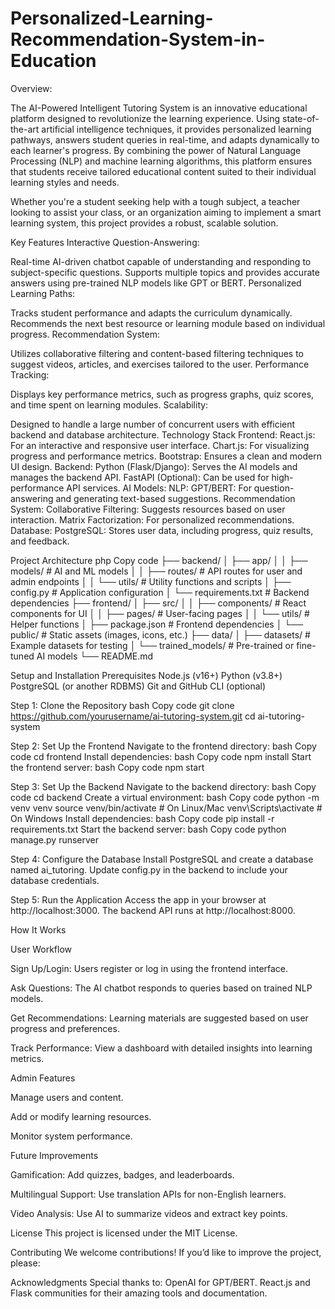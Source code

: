 # Personalized-Learning-Recommendation-System-in-Education

Overview:


The AI-Powered Intelligent Tutoring System is an innovative educational platform designed to revolutionize the learning experience. Using state-of-the-art artificial intelligence techniques, it provides personalized learning pathways, answers student queries in real-time, and adapts dynamically to each learner's progress. By combining the power of Natural Language Processing (NLP) and machine learning algorithms, this platform ensures that students receive tailored educational content suited to their individual learning styles and needs.


Whether you're a student seeking help with a tough subject, a teacher looking to assist your class, or an organization aiming to implement a smart learning system, this project provides a robust, scalable solution.


Key Features
Interactive Question-Answering:


Real-time AI-driven chatbot capable of understanding and responding to subject-specific questions.
Supports multiple topics and provides accurate answers using pre-trained NLP models like GPT or BERT.
Personalized Learning Paths:


Tracks student performance and adapts the curriculum dynamically.
Recommends the next best resource or learning module based on individual progress.
Recommendation System:


Utilizes collaborative filtering and content-based filtering techniques to suggest videos, articles, and exercises tailored to the user.
Performance Tracking:


Displays key performance metrics, such as progress graphs, quiz scores, and time spent on learning modules.
Scalability:


Designed to handle a large number of concurrent users with efficient backend and database architecture.
Technology Stack
Frontend:
React.js: For an interactive and responsive user interface.
Chart.js: For visualizing progress and performance metrics.
Bootstrap: Ensures a clean and modern UI design.
Backend:
Python (Flask/Django): Serves the AI models and manages the backend API.
FastAPI (Optional): Can be used for high-performance API services.
AI Models:
NLP:
GPT/BERT: For question-answering and generating text-based suggestions.
Recommendation System:
Collaborative Filtering: Suggests resources based on user interaction.
Matrix Factorization: For personalized recommendations.
Database:
PostgreSQL: Stores user data, including progress, quiz results, and feedback.



Project Architecture
php
Copy code
├── backend/
│   ├── app/
│   │   ├── models/         # AI and ML models
│   │   ├── routes/         # API routes for user and admin endpoints
│   │   └── utils/          # Utility functions and scripts
│   ├── config.py           # Application configuration
│   └── requirements.txt    # Backend dependencies
├── frontend/
│   ├── src/
│   │   ├── components/     # React components for UI
│   │   ├── pages/          # User-facing pages
│   │   └── utils/          # Helper functions
│   ├── package.json        # Frontend dependencies
│   └── public/             # Static assets (images, icons, etc.)
├── data/
│   ├── datasets/           # Example datasets for testing
│   └── trained_models/     # Pre-trained or fine-tuned AI models
└── README.md



Setup and Installation
Prerequisites
Node.js (v16+)
Python (v3.8+)
PostgreSQL (or another RDBMS)
Git and GitHub CLI (optional)


Step 1: Clone the Repository
bash
Copy code
git clone https://github.com/yourusername/ai-tutoring-system.git
cd ai-tutoring-system


Step 2: Set Up the Frontend
Navigate to the frontend directory:
bash
Copy code
cd frontend
Install dependencies:
bash
Copy code
npm install
Start the frontend server:
bash
Copy code
npm start


Step 3: Set Up the Backend
Navigate to the backend directory:
bash
Copy code
cd backend
Create a virtual environment:
bash
Copy code
python -m venv venv
source venv/bin/activate   # On Linux/Mac
venv\Scripts\activate      # On Windows
Install dependencies:
bash
Copy code
pip install -r requirements.txt
Start the backend server:
bash
Copy code
python manage.py runserver


Step 4: Configure the Database
Install PostgreSQL and create a database named ai_tutoring.
Update config.py in the backend to include your database credentials.


Step 5: Run the Application
Access the app in your browser at http://localhost:3000.
The backend API runs at http://localhost:8000.


How It Works

User Workflow

Sign Up/Login:
Users register or log in using the frontend interface.

Ask Questions:
The AI chatbot responds to queries based on trained NLP models.

Get Recommendations:
Learning materials are suggested based on user progress and preferences.

Track Performance:
View a dashboard with detailed insights into learning metrics.



Admin Features

Manage users and content.

Add or modify learning resources.

Monitor system performance.

Future Improvements

Gamification: Add quizzes, badges, and leaderboards.

Multilingual Support: Use translation APIs for non-English learners.

Video Analysis: Use AI to summarize videos and extract key points.


License
This project is licensed under the MIT License.

Contributing
We welcome contributions! If you’d like to improve the project, please:

Acknowledgments
Special thanks to:
OpenAI for GPT/BERT.
React.js and Flask communities for their amazing tools and documentation.


